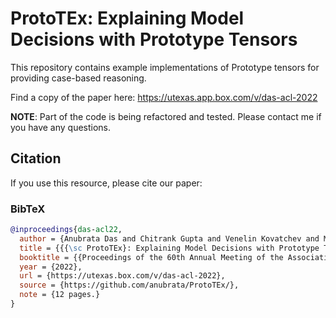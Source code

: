 # ProtoTEx: Explaining Model Decisions with Prototype Tensors 

This repository contains example implementations of Prototype tensors for providing case-based reasoning.

Find a copy of the paper here: https://utexas.app.box.com/v/das-acl-2022 

**NOTE**: Part of the code is being refactored and tested. Please contact me if you have any questions. 

## Citation

If you use this resource, please cite our paper:

### BibTeX

```bibtex
@inproceedings{das-acl22,
  author = {Anubrata Das and Chitrank Gupta and Venelin Kovatchev and Matthew Lease and Junyi Jessy Li},
  title = {{{\sc ProtoTEx}: Explaining Model Decisions with Prototype Tensors}},
  booktitle = {{Proceedings of the 60th Annual Meeting of the Association for Computational Linguistics (ACL)}},
  year = {2022},
  url = {https://utexas.box.com/v/das-acl-2022},
  source = {https://github.com/anubrata/ProtoTEx/},
  note = {12 pages.}
}
```
